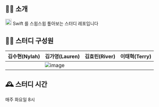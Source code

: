 ## 💁‍♂️ 소개
<img src="https://user-images.githubusercontent.com/57262833/153530073-9f024a24-84e4-4e03-b599-958d0bfbc0f1.png" width=20/> Swift 를 스윕스윕 톺아보는 스터디 레포입니다

## 👩‍💻 스터디 구성원
|  김수현(Nylah) | 김가영(Lauren)  | 김효린(River) |  이태혁(Terry) |   
|---|---|---|---|
|   | ![image](https://user-images.githubusercontent.com/55867479/153530190-92d91d54-23c9-4c86-8d05-5a4d4a2cd70b.png) |   |   |



## 🕰 스터디 시간
매주 화요일 8시
